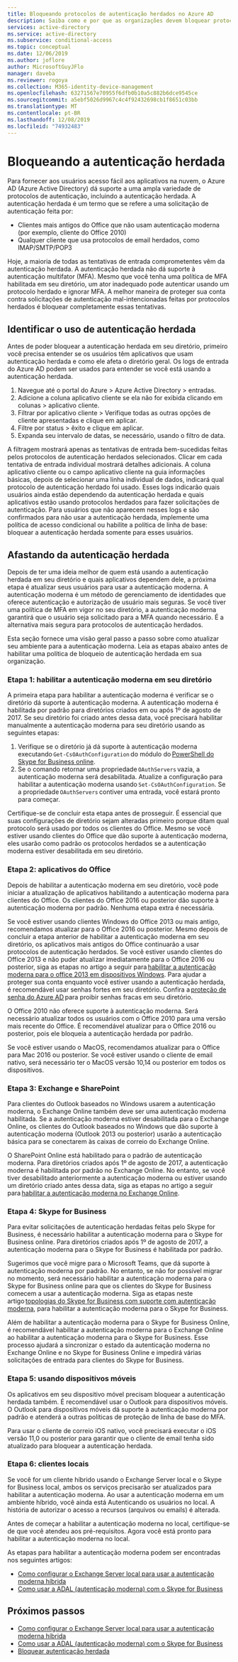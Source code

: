```yaml
---
title: Bloqueando protocolos de autenticação herdados no Azure AD
description: Saiba como e por que as organizações devem bloquear protocolos de autenticação herdados
services: active-directory
ms.service: active-directory
ms.subservice: conditional-access
ms.topic: conceptual
ms.date: 12/06/2019
ms.author: joflore
author: MicrosoftGuyJFlo
manager: daveba
ms.reviewer: rogoya
ms.collection: M365-identity-device-management
ms.openlocfilehash: 63271567e70955f6dfb0b10a5c882b6dce9545ce
ms.sourcegitcommit: a5ebf5026d9967c4c4f92432698cb1f8651c03bb
ms.translationtype: MT
ms.contentlocale: pt-BR
ms.lasthandoff: 12/08/2019
ms.locfileid: "74932483"
---
```

# <a name="blocking-legacy-authentication"></a>Bloqueando a autenticação herdada
 
Para fornecer aos usuários acesso fácil aos aplicativos na nuvem, o Azure AD (Azure Active Directory) dá suporte a uma ampla variedade de protocolos de autenticação, incluindo a autenticação herdada. A autenticação herdada é um termo que se refere a uma solicitação de autenticação feita por:

- Clientes mais antigos do Office que não usam autenticação moderna (por exemplo, cliente do Office 2010)
- Qualquer cliente que usa protocolos de email herdados, como IMAP/SMTP/POP3

Hoje, a maioria de todas as tentativas de entrada comprometentes vêm da autenticação herdada. A autenticação herdada não dá suporte à autenticação multifator (MFA). Mesmo que você tenha uma política de MFA habilitada em seu diretório, um ator inadequado pode autenticar usando um protocolo herdado e ignorar MFA. A melhor maneira de proteger sua conta contra solicitações de autenticação mal-intencionadas feitas por protocolos herdados é bloquear completamente essas tentativas.

## <a name="identify-legacy-authentication-use"></a>Identificar o uso de autenticação herdada

Antes de poder bloquear a autenticação herdada em seu diretório, primeiro você precisa entender se os usuários têm aplicativos que usam autenticação herdada e como ele afeta o diretório geral. Os logs de entrada do Azure AD podem ser usados para entender se você está usando a autenticação herdada.

1. Navegue até o portal do Azure > Azure Active Directory > entradas.
1. Adicione a coluna aplicativo cliente se ela não for exibida clicando em colunas > aplicativo cliente.
1. Filtrar por aplicativo cliente > Verifique todas as outras opções de cliente apresentadas e clique em aplicar.
1. Filtre por status > êxito e clique em aplicar. 
1. Expanda seu intervalo de datas, se necessário, usando o filtro de data.

A filtragem mostrará apenas as tentativas de entrada bem-sucedidas feitas pelos protocolos de autenticação herdados selecionados. Clicar em cada tentativa de entrada individual mostrará detalhes adicionais. A coluna aplicativo cliente ou o campo aplicativo cliente na guia informações básicas, depois de selecionar uma linha individual de dados, indicará qual protocolo de autenticação herdado foi usado. Esses logs indicarão quais usuários ainda estão dependendo da autenticação herdada e quais aplicativos estão usando protocolos herdados para fazer solicitações de autenticação. Para usuários que não aparecem nesses logs e são confirmados para não usar a autenticação herdada, implemente uma política de acesso condicional ou habilite a política de linha de base: bloquear a autenticação herdada somente para esses usuários.

## <a name="moving-away-from-legacy-authentication"></a>Afastando da autenticação herdada 

Depois de ter uma ideia melhor de quem está usando a autenticação herdada em seu diretório e quais aplicativos dependem dele, a próxima etapa é atualizar seus usuários para usar a autenticação moderna. A autenticação moderna é um método de gerenciamento de identidades que oferece autenticação e autorização de usuário mais seguras. Se você tiver uma política de MFA em vigor no seu diretório, a autenticação moderna garantirá que o usuário seja solicitado para a MFA quando necessário. É a alternativa mais segura para protocolos de autenticação herdados.

Esta seção fornece uma visão geral passo a passo sobre como atualizar seu ambiente para a autenticação moderna. Leia as etapas abaixo antes de habilitar uma política de bloqueio de autenticação herdada em sua organização.

### <a name="step-1-enable-modern-authentication-in-your-directory"></a>Etapa 1: habilitar a autenticação moderna em seu diretório

A primeira etapa para habilitar a autenticação moderna é verificar se o diretório dá suporte à autenticação moderna. A autenticação moderna é habilitada por padrão para diretórios criados em ou após 1º de agosto de 2017. Se seu diretório foi criado antes dessa data, você precisará habilitar manualmente a autenticação moderna para seu diretório usando as seguintes etapas:

1. Verifique se o diretório já dá suporte à autenticação moderna executando `Get-CsOAuthConfiguration` do módulo do [PowerShell do Skype for Business online](https://docs.microsoft.com/office365/enterprise/powershell/manage-skype-for-business-online-with-office-365-powershell).
1. Se o comando retornar uma propriedade `OAuthServers` vazia, a autenticação moderna será desabilitada. Atualize a configuração para habilitar a autenticação moderna usando `Set-CsOAuthConfiguration`. Se a propriedade `OAuthServers` contiver uma entrada, você estará pronto para começar.

Certifique-se de concluir esta etapa antes de prosseguir. É essencial que suas configurações de diretório sejam alteradas primeiro porque ditam qual protocolo será usado por todos os clientes do Office. Mesmo se você estiver usando clientes do Office que dão suporte à autenticação moderna, eles usarão como padrão os protocolos herdados se a autenticação moderna estiver desabilitada em seu diretório.

### <a name="step-2-office-applications"></a>Etapa 2: aplicativos do Office

Depois de habilitar a autenticação moderna em seu diretório, você pode iniciar a atualização de aplicativos habilitando a autenticação moderna para clientes do Office. Os clientes do Office 2016 ou posterior dão suporte à autenticação moderna por padrão. Nenhuma etapa extra é necessária.

Se você estiver usando clientes Windows do Office 2013 ou mais antigo, recomendamos atualizar para o Office 2016 ou posterior. Mesmo depois de concluir a etapa anterior de habilitar a autenticação moderna em seu diretório, os aplicativos mais antigos do Office continuarão a usar protocolos de autenticação herdados. Se você estiver usando clientes do Office 2013 e não puder atualizar imediatamente para o Office 2016 ou posterior, siga as etapas no artigo a seguir para [habilitar a autenticação moderna para o office 2013 em dispositivos Windows](https://docs.microsoft.com/office365/admin/security-and-compliance/enable-modern-authentication). Para ajudar a proteger sua conta enquanto você estiver usando a autenticação herdada, é recomendável usar senhas fortes em seu diretório. Confira a [proteção de senha do Azure AD](../authentication/concept-password-ban-bad.md) para proibir senhas fracas em seu diretório.

O Office 2010 não oferece suporte à autenticação moderna. Será necessário atualizar todos os usuários com o Office 2010 para uma versão mais recente do Office. É recomendável atualizar para o Office 2016 ou posterior, pois ele bloqueia a autenticação herdada por padrão.

Se você estiver usando o MacOS, recomendamos atualizar para o Office para Mac 2016 ou posterior. Se você estiver usando o cliente de email nativo, será necessário ter o MacOS versão 10,14 ou posterior em todos os dispositivos.

### <a name="step-3-exchange-and-sharepoint"></a>Etapa 3: Exchange e SharePoint

Para clientes do Outlook baseados no Windows usarem a autenticação moderna, o Exchange Online também deve ser uma autenticação moderna habilitada. Se a autenticação moderna estiver desabilitada para o Exchange Online, os clientes do Outlook baseados no Windows que dão suporte à autenticação moderna (Outlook 2013 ou posterior) usarão a autenticação básica para se conectarem às caixas de correio do Exchange Online.

O SharePoint Online está habilitado para o padrão de autenticação moderna. Para diretórios criados após 1º de agosto de 2017, a autenticação moderna é habilitada por padrão no Exchange Online. No entanto, se você tiver desabilitado anteriormente a autenticação moderna ou estiver usando um diretório criado antes dessa data, siga as etapas no artigo a seguir para [habilitar a autenticação moderna no Exchange Online](https://docs.microsoft.com/exchange/clients-and-mobile-in-exchange-online/enable-or-disable-modern-authentication-in-exchange-online).

### <a name="step-4-skype-for-business"></a>Etapa 4: Skype for Business

Para evitar solicitações de autenticação herdadas feitas pelo Skype for Business, é necessário habilitar a autenticação moderna para o Skype for Business online. Para diretórios criados após 1º de agosto de 2017, a autenticação moderna para o Skype for Business é habilitada por padrão.

Sugerimos que você migre para o Microsoft Teams, que dá suporte à autenticação moderna por padrão. No entanto, se não for possível migrar no momento, será necessário habilitar a autenticação moderna para o Skype for Business online para que os clientes do Skype for Business comecem a usar a autenticação moderna. Siga as etapas neste artigo [topologias do Skype for Business com suporte com autenticação moderna](https://docs.microsoft.com/skypeforbusiness/plan-your-deployment/modern-authentication/topologies-supported), para habilitar a autenticação moderna para o Skype for Business.

Além de habilitar a autenticação moderna para o Skype for Business Online, é recomendável habilitar a autenticação moderna para o Exchange Online ao habilitar a autenticação moderna para o Skype for Business. Esse processo ajudará a sincronizar o estado da autenticação moderna no Exchange Online e no Skype for Business Online e impedirá várias solicitações de entrada para clientes do Skype for Business.

### <a name="step-5-using-mobile-devices"></a>Etapa 5: usando dispositivos móveis

Os aplicativos em seu dispositivo móvel precisam bloquear a autenticação herdada também. É recomendável usar o Outlook para dispositivos móveis. O Outlook para dispositivos móveis dá suporte à autenticação moderna por padrão e atenderá a outras políticas de proteção de linha de base do MFA.

Para usar o cliente de correio iOS nativo, você precisará executar o iOS versão 11,0 ou posterior para garantir que o cliente de email tenha sido atualizado para bloquear a autenticação herdada.

### <a name="step-6-on-premises-clients"></a>Etapa 6: clientes locais

Se você for um cliente híbrido usando o Exchange Server local e o Skype for Business local, ambos os serviços precisarão ser atualizados para habilitar a autenticação moderna. Ao usar a autenticação moderna em um ambiente híbrido, você ainda está Autenticando os usuários no local. A história de autorizar o acesso a recursos (arquivos ou emails) é alterada.

Antes de começar a habilitar a autenticação moderna no local, certifique-se de que você atendeu aos pré-requisitos. Agora você está pronto para habilitar a autenticação moderna no local.

As etapas para habilitar a autenticação moderna podem ser encontradas nos seguintes artigos:

* [Como configurar o Exchange Server local para usar a autenticação moderna híbrida](https://docs.microsoft.com/office365/enterprise/configure-exchange-server-for-hybrid-modern-authentication)
* [Como usar a ADAL (autenticação moderna) com o Skype for Business](https://docs.microsoft.com/skypeforbusiness/manage/authentication/use-adal)

## <a name="next-steps"></a>Próximos passos

- [Como configurar o Exchange Server local para usar a autenticação moderna híbrida](https://docs.microsoft.com/office365/enterprise/configure-exchange-server-for-hybrid-modern-authentication)
- [Como usar a ADAL (autenticação moderna) com o Skype for Business](https://docs.microsoft.com/skypeforbusiness/manage/authentication/use-adal)
- [Bloquear autenticação herdada](../conditional-access/block-legacy-authentication.md)
